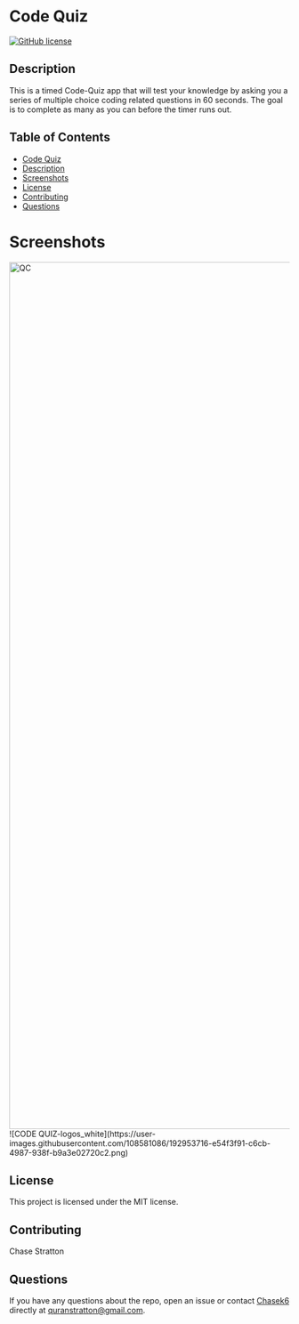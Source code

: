 
# Code Quiz
[![GitHub license](https://img.shields.io/badge/license-MIT-blue.svg)](https://github.com/Chasek6/code-quiz)
## Description
This is a timed Code-Quiz app that will test your knowledge by asking you a series of multiple choice coding related questions in 60 seconds. The goal is to complete as many as you can before the timer runs out. 
## Table of Contents 
  - [Code Quiz](#code-quiz)
  - [Description](#description)
  - [Screenshots](#screenshots)
  - [License](#license)
  - [Contributing](#contributing)
  - [Questions](#questions)




# Screenshots
<img width="1559" alt="QC" src="https://user-images.githubusercontent.com/108581086/192925842-32bb9607-8d71-4501-80e5-363ffbba3f2b.png">
![CODE QUIZ-logos_white](https://user-images.githubusercontent.com/108581086/192953716-e54f3f91-c6cb-4987-938f-b9a3e02720c2.png)




## License
This project is licensed under the MIT license.


## Contributing
Chase Stratton  

## Questions
If you have any questions about the repo, open an issue or contact [Chasek6](undefined) directly at quranstratton@gmail.com.
